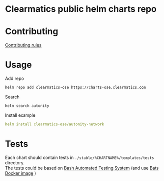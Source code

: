 # Clearmatics public helm charts repo

# Contributing

[Contributing rules](./CONTRIBUTING.md)

# Usage

Add repo 
```bash
helm repo add clearmatics-ose https://charts-ose.clearmatics.com
```

Search
```bash
helm search autonity
```

Install example
```yaml
helm install clearmatics-ose/autonity-network
```

# Tests
Each chart should contain tests in `./stable/%CHARTNAME%/templates/tests` directory.    
The tests could be based on [Bash Automated Testing System](https://github.com/bats-core/bats-core) (and use [Bats Docker image](https://github.com/dduportal-dockerfiles/bats) )
